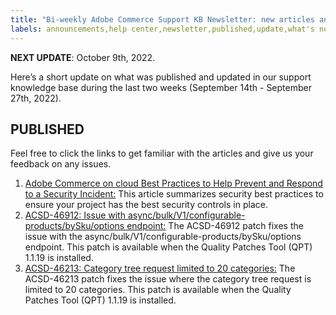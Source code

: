 ```yaml
---
title: "Bi-weekly Adobe Commerce Support KB Newsletter: new articles and updates"
labels: announcements,help center,newsletter,published,update,what's new,Magento,Adobe Commerce,cloud infrastructure,on-premises
---
```


 **NEXT UPDATE**: October 9th, 2022.

Here’s a short update on what was published and updated in our support knowledge base during the last two weeks (September 14th - September 27th, 2022).

## PUBLISHED

Feel free to click the links to get familiar with the articles and give us your feedback on any issues.

1. [Adobe Commerce on cloud Best Practices to Help Prevent and Respond to a Security Incident:](https://support.magento.com/hc/en-us/articles/8992381597453-Adobe-Commerce-on-cloud-Best-Practices-to-Help-Prevent-and-Respond-to-a-Security-Incident) This article summarizes security best practices to ensure your project has the best security controls in place.
1. [ACSD-46912: Issue with async/bulk/V1/configurable-products/bySku/options endpoint:](https://support.magento.com/hc/en-us/articles/9266421574157-ACSD-46912-Issue-with-async-bulk-V1-configurable-products-bySku-options-endpoint) The ACSD-46912 patch fixes the issue with the async/bulk/V1/configurable-products/bySku/options endpoint. This patch is available when the Quality Patches Tool (QPT) 1.1.19 is installed.
1. [ACSD-46213: Category tree request limited to 20 categories:](https://support.magento.com/hc/en-us/articles/9266413932301-ACSD-46213-Category-tree-request-limited-to-20-categories) The ACSD-46213 patch fixes the issue where the category tree request is limited to 20 categories. This patch is available when the Quality Patches Tool (QPT) 1.1.19 is installed.
